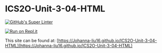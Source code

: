 # ICS2O-Unit-3-04-HTML

[![GitHub's Super Linter](https://github.com/Johanna-liu16/ICS2O-Unit-3-04-HTML/workflows/GitHub's%20Super%20Linter/badge.svg)](https://github.com/Johanna-liu16/ICS2O-Unit-3-04-HTML/actions)

[![Run on Repl.it](https://repl.it/badge/github/Johanna-liu16/ICS2O-Unit-3-04-HTML)](https://repl.it/github/Johanna-liu16/ICS2O-Unit-3-04-HTML)

This site can be found at: [https://Johanna-liu16.github.io/ICS2O-Unit-3-04-HTML](https://Johanna-liu16.github.io/ICS2O-Unit-3-04-HTML)
